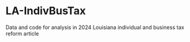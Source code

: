 # LA-IndivBusTax
Data and code for analysis in 2024 Louisiana individual and business tax reform article
